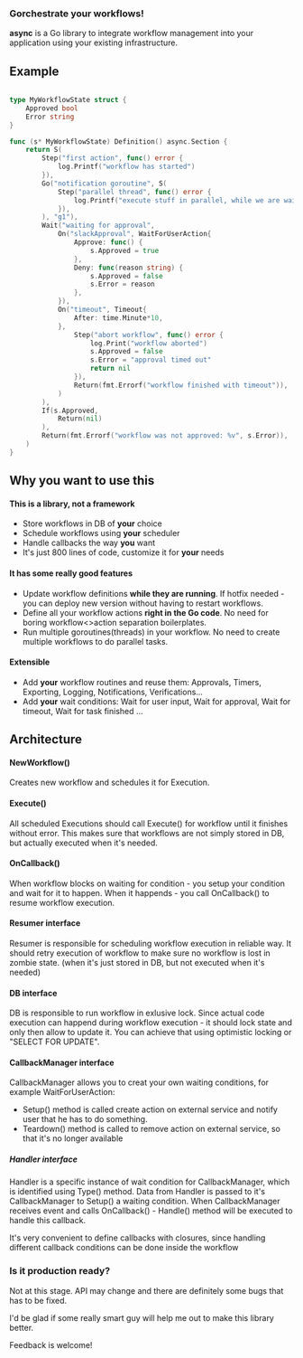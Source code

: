### Gorchestrate your workflows! 

**async** is a Go library to integrate workflow management into your application using your existing infrastructure.


## Example
```Go

type MyWorkflowState struct {
    Approved bool
    Error string
}

func (s* MyWorkflowState) Definition() async.Section {
    return S(
        Step("first action", func() error {
            log.Printf("workflow has started")
        }),
        Go("notification goroutine", S(
            Step("parallel thread", func() error {
                log.Printf("execute stuff in parallel, while we are waiting for approval")
            }),
        ), "g1"),
        Wait("waiting for approval",
            On("slackApproval", WaitForUserAction{
                Approve: func() {
                    s.Approved = true
                },
                Deny: func(reason string) {
                    s.Approved = false
                    s.Error = reason
                },
            }),
            On("timeout", Timeout{
                After: time.Minute*10,
            },
                Step("abort workflow", func() error {
                    log.Print("workflow aborted")
                    s.Approved = false
                    s.Error = "approval timed out"
                    return nil
                }),
                Return(fmt.Errorf("workflow finished with timeout")),
            )
        ),
        If(s.Approved, 
            Return(nil)
        ),
        Return(fmt.Errorf("workflow was not approved: %v", s.Error)),
    )
}

```

## Why you want to use this
#### This is a library, not a framework
* Store workflows in DB of **your** choice
* Schedule workflows using **your** scheduler
* Handle callbacks the way **you** want
* It's just 800 lines of code, customize it for **your** needs


#### It has some really good features 
* Update workflow definitions **while they are running**. If hotfix needed - you can deploy new version without having to restart workflows.
* Define all your workflow actions **right in the Go code**. No need for boring workflow<>action separation boilerplates.
* Run multiple goroutines(threads) in your workflow. No need to create multiple workflows to do parallel tasks.

#### Extensible
* Add **your** workflow routines and reuse them:  Approvals, Timers, Exporting, Logging, Notifications, Verifications... 
* Add **your** wait conditions:  Wait for user input, Wait for approval, Wait for timeout, Wait for task finished ...


## Architecture
#### NewWorkflow() 
Creates new workflow and schedules it for Execution.

#### Execute()
All scheduled Executions should call Execute() for workflow until it finishes without error.
This makes sure that workflows are not simply stored in DB, but actually executed when it's needed.

#### OnCallback() 
When workflow blocks on waiting for condition - you setup your condition and wait for it to happen. 
When it happends - you call OnCallback() to resume workflow execution.

#### **Resumer** interface
Resumer is responsible for scheduling workflow execution in reliable way. It should retry execution 
of workflow to make sure no workflow is lost in zombie state. (when it's just stored in DB, but not executed when it's needed)

#### **DB** interface
DB is responsible to run workflow in exlusive lock. Since actual code execution can happend during workflow execution - it should 
lock state and only then allow to update it.
You can achieve that using optimistic locking or "SELECT FOR UPDATE".

#### **CallbackManager** interface
CallbackManager allows you to creat your own waiting conditions, for example WaitForUserAction:
* Setup() method is called create action on external service and notify user that he has to do something.
* Teardown() method  is called to remove action on external service, so that it's no longer available

##### **Handler** interface
Handler is a specific instance of wait condition for CallbackManager, which is identified using Type() method.
Data from Handler is passed to it's CallbackManager to Setup() a waiting condition.
When CallbackManager receives event and calls OnCallback() - Handle()  method will be executed to handle this callback.

It's very convenient to define callbacks with closures, since handling different callback conditions can be done inside the workflow



### Is it production ready?
Not at this stage. API may change and there are definitely some bugs that has to be fixed.

I'd be glad if some really smart guy will help me out to make this library better. 

Feedback is welcome!